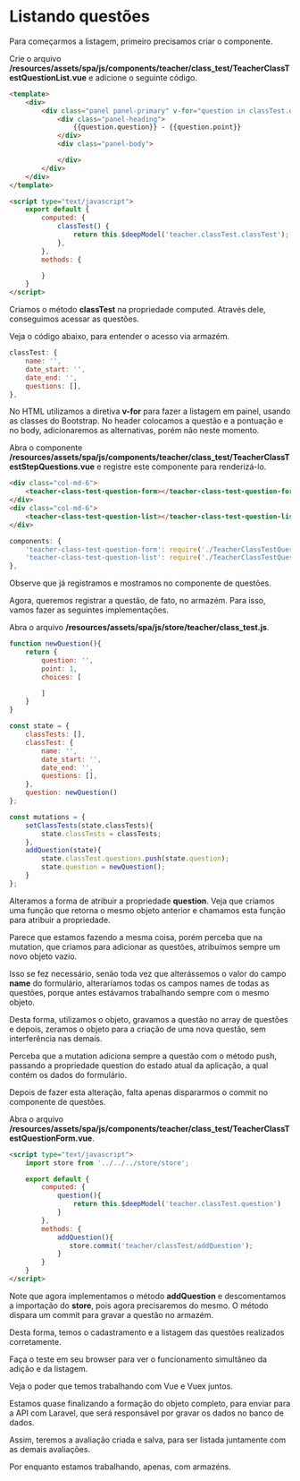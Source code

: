 # Listando questões

Para começarmos a listagem, primeiro precisamos criar o componente.

Crie o arquivo **/resources/assets/spa/js/components/teacher/class_test/TeacherClassTestQuestionList.vue** e adicione o seguinte código.

```html
<template>
    <div>
        <div class="panel panel-primary" v-for="question in classTest.questions">
            <div class="panel-heading">
                {{question.question}} - {{question.point}}
            </div>
            <div class="panel-body">

            </div>
        </div>
    </div>
</template>

<script type="text/javascript">
    export default {
        computed: {
            classTest() {
                return this.$deepModel('teacher.classTest.classTest');
            },
        },
        methods: {

        }
    }
</script>
```

Criamos o método **classTest** na propriedade computed. Através dele, conseguimos acessar as questões. 

Veja o código abaixo, para entender o acesso via armazém.

```js
classTest: {
    name: '',
    date_start: '',
    date_end: '',
    questions: [],
},
```

No HTML utilizamos a diretiva **v-for** para fazer a listagem em painel, usando as classes do Bootstrap. No header colocamos a questão e a pontuação e no body, adicionaremos as alternativas, porém não neste momento.

Abra o componente **/resources/assets/spa/js/components/teacher/class_test/TeacherClassTestStepQuestions.vue** e registre este componente para renderizá-lo.

```html
<div class="col-md-6">
    <teacher-class-test-question-form></teacher-class-test-question-form>
</div>
<div class="col-md-6">
    <teacher-class-test-question-list></teacher-class-test-question-list>
</div>
```

```js
components: {
    'teacher-class-test-question-form': require('./TeacherClassTestQuestionForm.vue'),
    'teacher-class-test-question-list': require('./TeacherClassTestQuestionList.vue')
},
```

Observe que já registramos e mostramos no componente de questões.

Agora, queremos registrar a questão, de fato, no armazém. Para isso, vamos fazer as seguintes implementações.

Abra o arquivo **/resources/assets/spa/js/store/teacher/class_test.js**.

```js
function newQuestion(){
    return {
        question: '',
        point: 1,
        choices: [

        ]
    }
}

const state = {
    classTests: [],
    classTest: {
        name: '',
        date_start: '',
        date_end: '',
        questions: [],
    },
    question: newQuestion()
};

const mutations = {
    setClassTests(state,classTests){
        state.classTests = classTests;
    },
    addQuestion(state){
        state.classTest.questions.push(state.question);
        state.question = newQuestion();
    }
};
```

Alteramos a forma de atribuir a propriedade **question**. Veja que criamos uma função que retorna o mesmo objeto anterior e chamamos esta função para atribuir a propriedade.

Parece que estamos fazendo a mesma coisa, porém perceba que na mutation, que criamos para adicionar as questões, atribuímos sempre um novo objeto vazio.

Isso se fez necessário, senão toda vez que alterássemos o valor do campo **name** do formulário, alteraríamos todas os campos names de todas as questões, porque antes estávamos trabalhando sempre com o mesmo objeto.

Desta forma, utilizamos o objeto, gravamos a questão no array de questões e depois, zeramos o objeto para a criação de uma nova questão, sem interferência nas demais.

Perceba que a mutation adiciona sempre a questão com o método push, passando a propriedade question do estado atual da aplicação, a qual contém os dados do formulário.

Depois de fazer esta alteração, falta apenas dispararmos o commit no componente de questões. 

Abra o arquivo **/resources/assets/spa/js/components/teacher/class_test/TeacherClassTestQuestionForm.vue**.

```html
<script type="text/javascript">
    import store from '../../../store/store';

    export default {
        computed: {
            question(){
                return this.$deepModel('teacher.classTest.question')
            }
        },
        methods: {
            addQuestion(){
               store.commit('teacher/classTest/addQuestion');
            }
        }
    }
</script>
```

Note que agora implementamos o método **addQuestion** e descomentamos a importação do **store**, pois agora precisaremos do mesmo. O método dispara um commit para gravar a questão no armazém.

Desta forma, temos o cadastramento e a listagem das questões realizados corretamente.

Faça o teste em seu browser para ver o funcionamento simultâneo da adição e da listagem.

Veja o poder que temos trabalhando com Vue e Vuex juntos.

Estamos quase finalizando a formação do objeto completo, para enviar para a API com Laravel, que será responsável por gravar os dados no banco de dados.

Assim, teremos a avaliação criada e salva, para ser listada juntamente com as demais avaliações. 

Por enquanto estamos trabalhando, apenas, com armazéns.